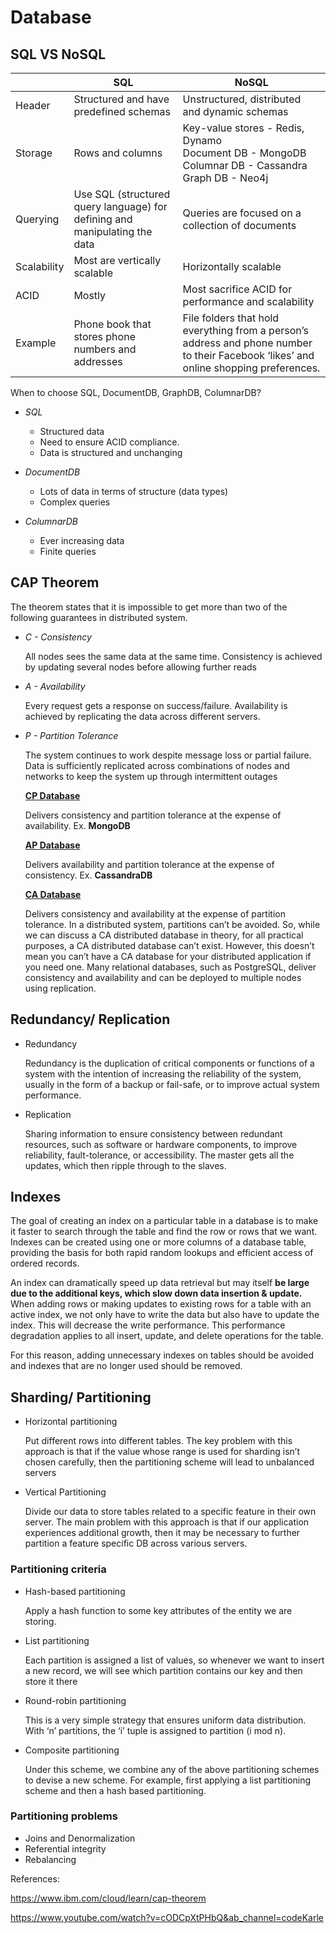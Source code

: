 # Database # 
## SQL VS NoSQL

|             |         SQL    |       NoSQL |
| ----------- | ----------- | ----------- |
| Header      | Structured and have predefined schemas       | Unstructured, distributed and dynamic schemas       |
| Storage   | Rows and columns        | Key-value stores - Redis, Dynamo <br /> Document DB - MongoDB <br /> Columnar DB - Cassandra <br /> Graph DB - Neo4j        |
| Querying    | Use SQL (structured query language) for defining and manipulating the data | Queries are focused on a collection of documents        |
| Scalability    | Most are vertically scalable        | Horizontally scalable        |
| ACID    | Mostly       |   Most sacrifice ACID for performance and scalability  |
| Example   | Phone book that stores phone numbers and addresses        | File folders  that hold everything from a person’s address and phone number to their Facebook ‘likes’ and online shopping preferences.       |


When to choose SQL, DocumentDB, GraphDB, ColumnarDB?

- _SQL_
	- Structured data 
	- Need to ensure ACID compliance.
	- Data is structured and unchanging

- _DocumentDB_
	- Lots of data in terms of structure (data types)
	- Complex queries
- _ColumnarDB_
	- Ever increasing data 
	- Finite queries

## CAP Theorem
The theorem states that it is impossible to get more than two of the following guarantees in distributed system.

- _C - Consistency_ 

	All nodes sees the same data at the same time. Consistency is
achieved by updating several nodes before allowing further reads

- _A - Availability_

	Every request gets a response on success/failure. Availability is
achieved by replicating the data across different servers.

- _P - Partition Tolerance_ 

	The system continues to work despite message loss or
partial failure. Data is sufficiently replicated across combinations of nodes and networks to keep the system up through intermittent outages

	<ins><b>CP Database</b></ins>

	Delivers consistency and partition tolerance at the expense of availability. Ex. <b>MongoDB</b>

	<ins><b>AP Database</b></ins>
	
	Delivers availability and partition tolerance at the expense of consistency. Ex. <b>CassandraDB</b>

	<ins><b>CA Database</b></ins>
	
	Delivers consistency and availability at the expense of partition tolerance. In a distributed system, partitions can’t be avoided. So, while we can discuss a CA distributed database in theory, for all practical purposes, a CA distributed database can’t exist. However, this doesn’t mean you can’t have a CA database for your distributed application if you need one. Many relational databases, such as PostgreSQL, deliver consistency and availability and can be deployed to multiple nodes using replication. 


## Redundancy/ Replication

- Redundancy

	Redundancy is the duplication of critical components or functions of a system with the intention of increasing the reliability of the system, usually in the form of a backup or fail-safe, or to improve actual system performance.

- Replication

	Sharing information to ensure consistency between redundant resources, such as software or hardware components, to improve reliability, fault-tolerance, or accessibility. The master gets all the updates, which then ripple through to the slaves.

## Indexes 
The goal of creating an index on a particular table in a database is to make it faster to search through the table and find the row or rows that we want.
Indexes can be created using one or more columns of a database table,
providing the basis for both rapid random lookups and efficient access of
ordered records.

An index can dramatically speed up data retrieval but may itself <b> be large due to the additional keys, which slow down data insertion & update.</b> When adding rows or making updates to existing rows for a table with an
active index, we not only have to write the data but also have to update the
index. This will decrease the write performance. This performance
degradation applies to all insert, update, and delete operations for the table.

For this reason, adding unnecessary indexes on tables should be avoided and
indexes that are no longer used should be removed.


## Sharding/ Partitioning

- Horizontal partitioning

	Put different rows into different tables. The key problem with this approach is that if the value whose range is used for sharding isn’t chosen carefully, then the partitioning scheme will lead to unbalanced servers

- Vertical Partitioning

	Divide our data to store tables related to a specific feature in their own server. The main problem with this approach is that if our application
experiences additional growth, then it may be necessary to further partition a feature specific DB across various servers. 

### Partitioning criteria

- Hash-based partitioning

	Apply a hash function to some key attributes of the entity we are storing.

- List partitioning

	Each partition is assigned a list of values, so whenever we want to insert a new record, we will see which partition contains our key and then store it there

- Round-robin partitioning

	This is a very simple strategy that ensures uniform data distribution. With ‘n’ partitions, the ‘i’ tuple is assigned to partition (i mod n).

- Composite partitioning

	Under this scheme, we combine any of the above partitioning schemes to devise a new scheme. For example, first applying a list partitioning scheme and then a hash based partitioning.


### Partitioning problems

- Joins and Denormalization
- Referential integrity
- Rebalancing


References: 

https://www.ibm.com/cloud/learn/cap-theorem

https://www.youtube.com/watch?v=cODCpXtPHbQ&ab_channel=codeKarle


